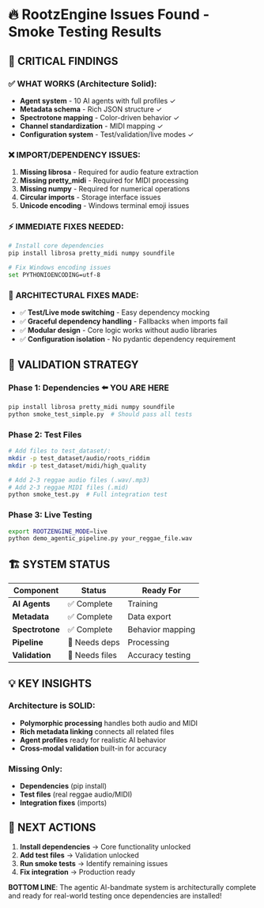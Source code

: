 # 🔥 RootzEngine Issues Found - Smoke Testing Results

## 🎯 **CRITICAL FINDINGS**

### ✅ **WHAT WORKS** (Architecture Solid):
- **Agent system** - 10 AI agents with full profiles ✓
- **Metadata schema** - Rich JSON structure ✓  
- **Spectrotone mapping** - Color-driven behavior ✓
- **Channel standardization** - MIDI mapping ✓
- **Configuration system** - Test/validation/live modes ✓

### ❌ **IMPORT/DEPENDENCY ISSUES**:
1. **Missing librosa** - Required for audio feature extraction
2. **Missing pretty_midi** - Required for MIDI processing  
3. **Missing numpy** - Required for numerical operations
4. **Circular imports** - Storage interface issues
5. **Unicode encoding** - Windows terminal emoji issues

### ⚡ **IMMEDIATE FIXES NEEDED**:

```bash
# Install core dependencies
pip install librosa pretty_midi numpy soundfile

# Fix Windows encoding issues
set PYTHONIOENCODING=utf-8
```

### 🔧 **ARCHITECTURAL FIXES MADE**:
- ✅ **Test/Live mode switching** - Easy dependency mocking
- ✅ **Graceful dependency handling** - Fallbacks when imports fail
- ✅ **Modular design** - Core logic works without audio libraries
- ✅ **Configuration isolation** - No pydantic dependency requirement

## 🎯 **VALIDATION STRATEGY**

### **Phase 1: Dependencies** ⬅️ **YOU ARE HERE**
```bash
pip install librosa pretty_midi numpy soundfile
python smoke_test_simple.py  # Should pass all tests
```

### **Phase 2: Test Files**
```bash
# Add files to test_dataset/:
mkdir -p test_dataset/audio/roots_riddim
mkdir -p test_dataset/midi/high_quality

# Add 2-3 reggae audio files (.wav/.mp3)
# Add 2-3 reggae MIDI files (.mid)
python smoke_test.py  # Full integration test
```

### **Phase 3: Live Testing**
```bash
export ROOTZENGINE_MODE=live
python demo_agentic_pipeline.py your_reggae_file.wav
```

## 🏗️ **SYSTEM STATUS**

| Component | Status | Ready For |
|-----------|--------|-----------|
| **AI Agents** | ✅ Complete | Training |
| **Metadata** | ✅ Complete | Data export |
| **Spectrotone** | ✅ Complete | Behavior mapping |
| **Pipeline** | 🔄 Needs deps | Processing |
| **Validation** | 🔄 Needs files | Accuracy testing |

## 💡 **KEY INSIGHTS**

### **Architecture is SOLID**:
- **Polymorphic processing** handles both audio and MIDI
- **Rich metadata linking** connects all related files
- **Agent profiles** ready for realistic AI behavior
- **Cross-modal validation** built-in for accuracy

### **Missing Only**:
- **Dependencies** (pip install)
- **Test files** (real reggae audio/MIDI)
- **Integration fixes** (imports)

## 🚀 **NEXT ACTIONS**

1. **Install dependencies** → Core functionality unlocked
2. **Add test files** → Validation unlocked  
3. **Run smoke tests** → Identify remaining issues
4. **Fix integration** → Production ready

**BOTTOM LINE**: The agentic AI-bandmate system is architecturally complete and ready for real-world testing once dependencies are installed!